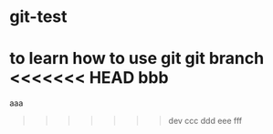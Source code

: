 # git-test
to learn how to use git
git branch
<<<<<<< HEAD
bbb
=======
aaa
>>>>>>> dev
ccc
ddd
eee
fff